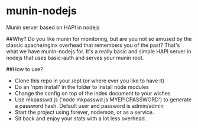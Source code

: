# munin-nodejs
Munin server based on HAPI in nodejs

##Why?
Do you like munin for monitoring, but are you not so amused by the classic apache/nginx overhead that remembers you of the past? That's what we have munin-nodejs for. It's a really basic and simple HAPI server in nodejs that uses basic-auth and serves your munin root.

##How to use?
* Clone this repo in your /opt (or where ever you like to have it)
* Do an 'npm install' in the folder to install node modules
* Change the config on top of the index document to your wishes
* Use mkpasswd.js ('node mkpasswd.js MYEPICPASSWORD') to generate a password hash. Default user and password is admin/admin
* Start the project using forever, nodemon, or as a service.
* Sit back and enjoy your stats with a lot less overhead.
